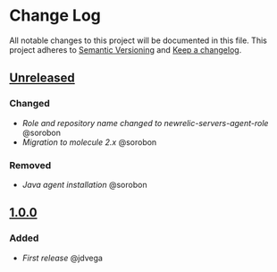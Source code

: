﻿# Change Log
All notable changes to this project will be documented in this file.
This project adheres to [Semantic Versioning](http://semver.org/) and [Keep a changelog](https://github.com/olivierlacan/keep-a-changelog).

## [Unreleased](https://github.com/idealista/newrelic-servers-agent-role/tree/develop)
### Changed
- *Role and repository name changed to newrelic-servers-agent-role* @sorobon
- *Migration to molecule 2.x* @sorobon
### Removed
- *Java agent installation* @sorobon

## [1.0.0](https://github.com/idealista/newrelic-servers-agent-role/releases/tag/1.0.0)
### Added
- *First release* @jdvega
